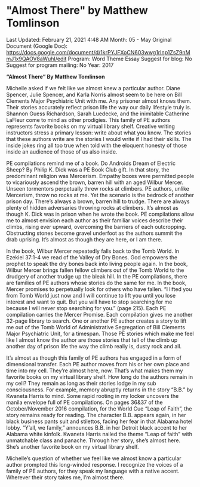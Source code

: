 # "Almost There" by Matthew Tomlinson

Last Updated: February 21, 2021 4:48 AM
Month: 05 - May
Original Document (Google Doc): https://docs.google.com/document/d/1krPYJFXoCN603wwg1rInp1ZsZ9nMmJ1x9QAOV8aWuhI/edit
Program: Word Theme Essay
Suggest for blog: No
Suggest for program mailing: No
Year: 2017

**“Almost There” By Matthew Tomlinson**

Michelle asked if we felt like we almost knew a particular author. Diane Spencer, Julie Spencer, and Karla Norris almost seem to be here on Bill Clements Major Psychiatric Unit with me. Any prisoner almost knows them. Their stories accurately reflect prison life the way our daily lifestyle truly is. Shannon Guess Richardson, Sarah Luedecke, and the inimitable Catherine LaFleur come to mind as other prodigies. This family of PE authors represents favorite books on my virtual library shelf. Creative writing instructors stress a primary lesson: write about what you know. The stories that these authors write are the stories I would write if I had their skills. The inside jokes ring all too true when told with the eloquent honesty of those inside an audience of those of us also inside.

PE compilations remind me of a book. Do Androids Dream of Electric Sheep? By Philip K. Dick was a PE Book Club gift. In that story, the predominant religion was Mercerism. Empathy boxes were permitted people to vicariously ascend the brown, barren hill with an aged Wilbur Mercer. Unseen tormentors perpetually threw rocks at climbers. PE authors, unlike Mercerism, throw no rocks at me. Yet the scenario is the bedrock of another prison day. There’s always a brown, barren hill to trudge. There are always plenty of hidden adversaries throwing rocks at climbers. It’s almost as though K. Dick was in prison when he wrote the book. PE compilations allow me to almost envision each author as their familiar voices describe their climbs, rising ever upward, overcoming the barriers of each outcropping. Obstructing stones become gravel underfoot as the authors summit the drab uprising. It’s almost as though they are here, or I am there.

In the book, Wilbur Mercer repeatedly falls back to the Tomb World. In Ezekiel 37:1-4 we read of the Valley of Dry Bones. God empowers the prophet to speak the dry bones back into living people again. In the book, Wilbur Mercer brings fallen fellow climbers out of the Tomb World to the drudgery of another trudge up the bleak hill. In the PE compilations, there are families of PE authors whose stories do the same for me. In the book, Mercer promises to perpetually look for others who have fallen. “I lifted you from Tomb World just now and I will continue to lift you until you lose interest and want to quit. But you will have to stop searching for me because I will never stop searching for you.” (page 215). Each PE compilation carries the Mercer Promise. Each compilation gives me another 32-page library to search. One or another PE author creates a story to lift me out of the Tomb World of Administrative Segregation of Bill Clements Major Psychiatric Unit, for a timespan. Those PE stories which make me feel like I almost know the author are those stories that tell of the climb up another day of prison life the way the climb really is, dusty rock and all.

It’s almost as though this family of PE authors has engaged in a form of dimensional transfer. Each PE author moves from his or her own place and time into my cell. They’re almost here, now. That’s what makes them my favorite books on my virtual library shelf. How long do the authors remain in my cell? They remain as long as their stories lodge in my sub consciousness. For example, memory abruptly returns in the story “B.B.” by Kwaneta Harris to mind. Some rapid rooting in my locker uncovers the manila envelope full of PE compilations. On pages 36&37 of the October/November 2016 compilation, for the World Cue “Leap of Faith”, the story remains ready for reading. The character B.B. appears again, in her black business pants suit and stilettos, facing her fear in that Alabama hotel lobby. “Y’all, we family,” announces B.B. in her Detroit black accent to her Alabama white kinfolk. Kwaneta Harris nailed the theme “Leap of faith” with unmatchable class and panache. Through her story, she’s almost here. She’s another favorite book on my virtual library shelf.

Michelle’s question of whether we feel like we almost know a particular author prompted this long-winded response. I recognize the voices of a family of PE authors, for they speak my language with a native accent. Wherever their story takes me, I’m almost there.